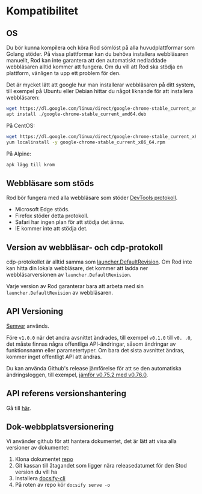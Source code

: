 # Kompatibilitet

## OS

Du bör kunna kompilera och köra Rod sömlöst på alla huvudplattformar som Golang stöder. På vissa plattformar kan du behöva installera webbläsaren manuellt, Rod kan inte garantera att den automatiskt nedladdade webbläsaren alltid kommer att fungera. Om du vill att Rod ska stödja en plattform, vänligen ta upp ett problem för den.

Det är mycket lätt att google hur man installerar webbläsaren på ditt system, till exempel på Ubuntu eller Debian hittar du något liknande för att installera webbläsaren:

```bash
wget https://dl.google.com/linux/direct/google-chrome-stable_current_amd64.deb
apt install ./google-chrome-stable_current_amd64.deb
```

På CentOS:

```bash
wget https://dl.google.com/linux/direct/google-chrome-stable_current_x86_64.rpm
yum localinstall -y google-chrome-stable_current_x86_64.rpm
```

På Alpine:

```bash
apk lägg till krom
```

## Webbläsare som stöds

Rod bör fungera med alla webbläsare som stöder [DevTools protokoll](https://chromedevtools.github.io/devtools-protocol/).

- Microsoft Edge stöds.
- Firefox stöder [](https://wiki.mozilla.org/Remote) detta protokoll.
- Safari har ingen plan för att stödja det ännu.
- IE kommer inte att stödja det.

## Version av webbläsar- och cdp-protokoll

cdp-protokollet är alltid samma som [launcher.DefaultRevision](https://pkg.go.dev/github.com/go-rod/rod/lib/launcher#DefaultRevision). Om Rod inte kan hitta din lokala webbläsare, det kommer att ladda ner webbläsarversionen av `launcher.DefaultRevision`.

Varje version av Rod garanterar bara att arbeta med sin `launcher.DefaultRevision` av webbläsaren.

## API Versioning

[Semver](https://semver.org/) används.

Före `v1.0.0` när det andra avsnittet ändrades, till exempel `v0.1.0` till `v0. .0`, det måste finnas några offentliga API-ändringar, såsom ändringar av funktionsnamn eller parametertyper. Om bara det sista avsnittet ändras, kommer inget offentligt API att ändras.

Du kan använda Github's release jämförelse för att se den automatiska ändringsloggen, till exempel, [jämför v0.75.2 med v0.76.0](https://github.com/go-rod/rod/compare/v0.75.2...v0.76.0).

## API referens versionshantering

Gå till [här](https://pkg.go.dev/github.com/go-rod/rod?tab=versions).

## Dok-webbplatsversionering

Vi använder github för att hantera dokumentet, det är lätt att visa alla versioner av dokumentet:

1. Klona dokumentet [repo](https://github.com/go-rod/go-rod.github.io.git)
2. Git kassan till åtagandet som ligger nära releasedatumet för den Stod version du vill ha
3. Installera [docsify-cli](https://docsify.js.org/#/quickstart)
4. På roten av repo kör `docsify serve -o`
